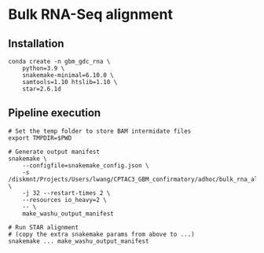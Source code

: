 # Bulk RNA-Seq alignment


## Installation

    conda create -n gbm_gdc_rna \
        python=3.9 \
        snakemake-minimal=6.10.0 \
        samtools=1.10 htslib=1.10 \
        star=2.6.1d


## Pipeline execution

    # Set the temp folder to store BAM intermidate files
    export TMPDIR=$PWD

    # Generate output manifest
    snakemake \
        --configfile=snakemake_config.json \
        -s /diskmnt/Projects/Users/lwang/CPTAC3_GBM_confirmatory/adhoc/bulk_rna_alignment/Snakefile \
        -j 32 --restart-times 2 \
        --resources io_heavy=2 \
        -- \
        make_washu_output_manifest

    # Run STAR alignment
    # (copy the extra snakemake params from above to ...)
    snakemake ... make_washu_output_manifest
